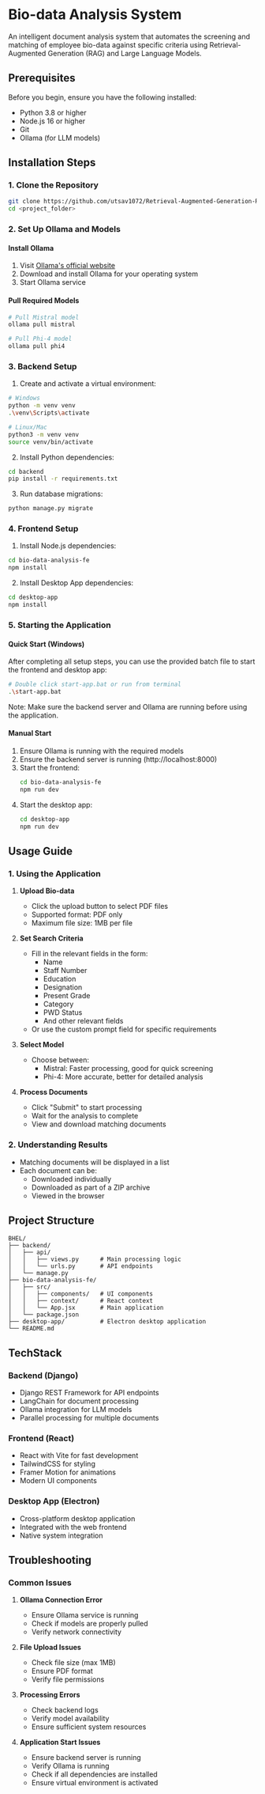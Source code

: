 # Bio-data Analysis System

An intelligent document analysis system that automates the screening and matching of employee bio-data against specific criteria using Retrieval-Augmented Generation (RAG) and Large Language Models.

## Prerequisites

Before you begin, ensure you have the following installed:
- Python 3.8 or higher
- Node.js 16 or higher
- Git
- Ollama (for LLM models)

## Installation Steps

### 1. Clone the Repository
```bash
git clone https://github.com/utsav1072/Retrieval-Augmented-Generation-RAG-?tab=readme-ov-file
cd <project_folder>
```

### 2. Set Up Ollama and Models

#### Install Ollama
1. Visit [Ollama's official website](https://ollama.ai/download)
2. Download and install Ollama for your operating system
3. Start Ollama service

#### Pull Required Models
```bash
# Pull Mistral model
ollama pull mistral

# Pull Phi-4 model
ollama pull phi4
```

### 3. Backend Setup

1. Create and activate a virtual environment:
```bash
# Windows
python -m venv venv
.\venv\Scripts\activate

# Linux/Mac
python3 -m venv venv
source venv/bin/activate
```

2. Install Python dependencies:
```bash
cd backend
pip install -r requirements.txt
```

3. Run database migrations:
```bash
python manage.py migrate
```

### 4. Frontend Setup

1. Install Node.js dependencies:
```bash
cd bio-data-analysis-fe
npm install
```

2. Install Desktop App dependencies:
```bash
cd desktop-app
npm install
```

### 5. Starting the Application

#### Quick Start (Windows)
After completing all setup steps, you can use the provided batch file to start the frontend and desktop app:
```bash
# Double click start-app.bat or run from terminal
.\start-app.bat
```

Note: Make sure the backend server and Ollama are running before using the application.

#### Manual Start
1. Ensure Ollama is running with the required models
2. Ensure the backend server is running (http://localhost:8000)
3. Start the frontend:
   ```bash
   cd bio-data-analysis-fe
   npm run dev
   ```
4. Start the desktop app:
   ```bash
   cd desktop-app
   npm run dev
   ```

## Usage Guide

### 1. Using the Application

1. **Upload Bio-data**
   - Click the upload button to select PDF files
   - Supported format: PDF only
   - Maximum file size: 1MB per file

2. **Set Search Criteria**
   - Fill in the relevant fields in the form:
     - Name
     - Staff Number
     - Education
     - Designation
     - Present Grade
     - Category
     - PWD Status
     - And other relevant fields
   - Or use the custom prompt field for specific requirements

3. **Select Model**
   - Choose between:
     - Mistral: Faster processing, good for quick screening
     - Phi-4: More accurate, better for detailed analysis

4. **Process Documents**
   - Click "Submit" to start processing
   - Wait for the analysis to complete
   - View and download matching documents

### 2. Understanding Results

- Matching documents will be displayed in a list
- Each document can be:
  - Downloaded individually
  - Downloaded as part of a ZIP archive
  - Viewed in the browser

## Project Structure

```
BHEL/
├── backend/
│   ├── api/
│   │   ├── views.py      # Main processing logic
│   │   └── urls.py       # API endpoints
│   └── manage.py
├── bio-data-analysis-fe/
│   ├── src/
│   │   ├── components/   # UI components
│   │   ├── context/      # React context
│   │   └── App.jsx       # Main application
│   └── package.json
├── desktop-app/          # Electron desktop application
└── README.md
```

## TechStack

### Backend (Django)
- Django REST Framework for API endpoints
- LangChain for document processing
- Ollama integration for LLM models
- Parallel processing for multiple documents

### Frontend (React)
- React with Vite for fast development
- TailwindCSS for styling
- Framer Motion for animations
- Modern UI components

### Desktop App (Electron)
- Cross-platform desktop application
- Integrated with the web frontend
- Native system integration

## Troubleshooting

### Common Issues

1. **Ollama Connection Error**
   - Ensure Ollama service is running
   - Check if models are properly pulled
   - Verify network connectivity

2. **File Upload Issues**
   - Check file size (max 1MB)
   - Ensure PDF format
   - Verify file permissions

3. **Processing Errors**
   - Check backend logs
   - Verify model availability
   - Ensure sufficient system resources



4. **Application Start Issues**
   - Ensure backend server is running
   - Verify Ollama is running
   - Check if all dependencies are installed
   - Ensure virtual environment is activated
